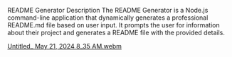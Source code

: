 README Generator
Description
The README Generator is a Node.js command-line application that dynamically generates a professional README.md file based on user input. It prompts the user for information about their project and generates a README file with the provided details.

[Untitled_ May 21, 2024 8_35 AM.webm](https://github.com/zafeera1/README-generator/assets/142850725/0398f130-0bf5-4bc9-b3a4-2ec6f3c3acbb)
